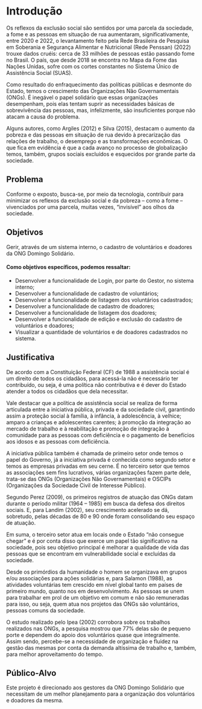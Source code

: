 # Introdução

Os reflexos da exclusão social são sentidos por uma parcela da sociedade, a fome e as pessoas em situação de rua aumentaram, significativamente, entre 2020 e 2022, o levantamento feito pela Rede Brasileira de Pesquisa em Soberania e Segurança Alimentar e Nutricional (Rede Penssan) (2022) trouxe dados cruéis: cerca de 33 milhões de pessoas estão passando fome no Brasil. O país, que desde 2018 se encontra no Mapa da Fome das Nações Unidas, sofre com os cortes constantes no Sistema Único de Assistência Social (SUAS). 

Como resultado do enfraquecimento das políticas públicas e desmonte do Estado, temos o crescimento das Organizações Não Governamentais (ONGs). É inegável o papel solidário que essas organizações desempenham, pois elas tentam suprir as necessidades básicas de sobrevivência das pessoas, mas, infelizmente, são insuficientes porque não atacam a causa do problema. 

Alguns autores, como Argiles (2012) e Silva (2015), destacam o aumento da pobreza e das pessoas em situação de rua devido à precarização das relações de trabalho, o desemprego e as transformações econômicas. O que fica em evidência é que a cada avanço no processo de globalização temos, também, grupos sociais excluídos e esquecidos por grande parte da sociedade.

## Problema

Conforme o exposto, busca-se, por meio da tecnologia, contribuir para minimizar os reflexos da exclusão social e da pobreza – como a fome – vivenciados por uma parcela, muitas vezes, “invisível” aos olhos da sociedade.

## Objetivos

Gerir, através de um sistema interno, o cadastro de voluntários e doadores da ONG Domingo Solidário. 

 
#### Como objetivos específicos, podemos ressaltar: 

- Desenvolver a funcionalidade de Login, por parte do Gestor, no sistema interno;
- Desenvolver a funcionalidade de cadastro de voluntários;
- Desenvolver a funcionalidade de listagem dos voluntários cadastrados;
- Desenvolver a funcionalidade de cadastro de doadores;
- Desenvolver a funcionalidade de listagem dos doadores;
- Desenvolver a funcionalidade de edição e exclusão do cadastro de voluntários e doadores; 
- Visualizar a quantidade de voluntários e de doadores cadastrados no sistema. 
 

## Justificativa

De acordo com a Constituição Federal (CF) de 1988 a assistência social é um direito de todos os cidadãos, para acessá-la não é necessário ter contribuído, ou seja, é uma política não contributiva e é dever do Estado atender a todos os cidadãos que dela necessitar. 

Vale destacar que a política de assistência social se realiza de forma articulada entre a iniciativa pública, privada e da sociedade civil, garantindo assim a proteção social à família, à infância, à adolescência, à velhice; amparo a crianças e adolescentes carentes; à promoção da integração ao mercado de trabalho e à reabilitação e promoção de integração à comunidade para as pessoas com deficiência e o pagamento de benefícios aos idosos e as pessoas com deficiência. 

A iniciativa pública também é chamada de primeiro setor onde temos o papel do Governo, já a iniciativa privada é conhecida como segundo setor e temos as empresas privadas em seu cerne. É no terceiro setor que temos as associações sem fins lucrativos, várias organizações fazem parte dele, trata-se das ONGs (Organizações Não Governamentais) e OSCIPs (Organizações da Sociedade Civil de Interesse Público). 

Segundo Perez (2009), os primeiros registros de atuação das ONGs datam durante o período militar (1964 – 1985) em busca da defesa dos direitos sociais. E, para Landim (2002), seu crescimento acelerado se dá, sobretudo, pelas décadas de 80 e 90 onde foram consolidando seu espaço de atuação. 

Em suma, o terceiro setor atua em locais onde o Estado “não consegue chegar” e é por conta disso que exerce um papel tão significativo na sociedade, pois seu objetivo principal é melhorar a qualidade de vida das pessoas que se encontram em vulnerabilidade social e excluídas da sociedade.  

Desde os primórdios da humanidade o homem se organizava em grupos e/ou associações para ações solidárias e, para Salamon (1988), as atividades voluntárias tem crescido em nível global tanto em países de primeiro mundo, quanto nos em desenvolvimento. As pessoas se unem para trabalhar em prol de um objetivo em comum e não são remuneradas para isso, ou seja, quem atua nos projetos das ONGs são voluntários, pessoas comuns da sociedade. 

O estudo realizado pelo Ipea (2002) corrobora sobre os trabalhos realizados nas ONGs, a pesquisa mostrou que 77% delas são de pequeno porte e dependem do apoio dos voluntários quase que integralmente. Assim sendo, percebe-se a necessidade de organização e fluidez na gestão das mesmas por conta da demanda altíssima de trabalho e, também, para melhor aproveitamento do tempo.

## Público-Alvo

Este projeto é direcionado aos gestores da ONG Domingo Solidário que necessitam de um melhor planejamento para a organização dos voluntários e doadores da mesma.

